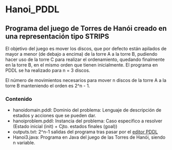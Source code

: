 # Hanoi_PDDL
## Programa del juego de Torres de Hanói creado en una representación tipo STRIPS
El objetivo del juego es mover los discos, que por defecto están apilados de mayor a menor (de debajo a encima) de la torre A a la torre B, pudiendo hacer uso de la torre C para realizar el ordenamiento, quedando finalmente en la torre B, en el mismo orden que tienen inicialmente.
El programa en PDDL se ha realizado para n = 3 discos.

El número de movimientos necesarios para mover n discos de la torre A a la torre B manteniendo el orden es 2^n - 1.

### Contenido
- hanoidomain.pddl: Dominio del problema: Lenguaje de descripción de estados y acciones que se pueden dar.
- hanoiproblem.pddl: Instancia del problema: Caso especifico a resolver (Estado inicial (init) + Cjto. estados finales (goal))
- outputs.txt: 2^n-1 salidas del programa tras pasar por el [editor PDDL](http://editor.planning.domains/)
- Hanoi3.java: Programa en Java del juego de las Torres de Hanói, siendo n variable.
